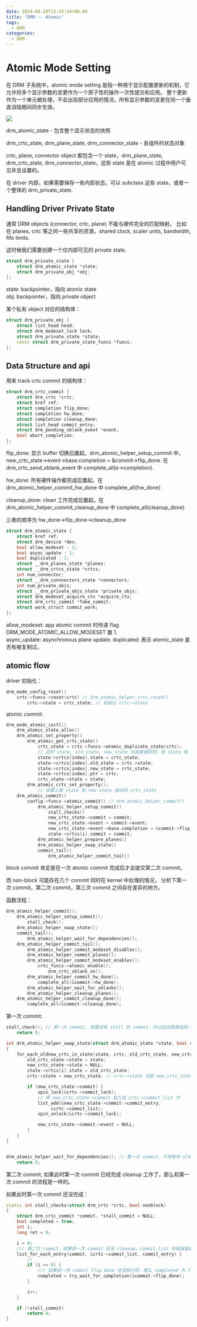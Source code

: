 ```yaml
---
date: 2024-08-28T13:43:54+08:00
title: "DRM -- Atomic"
tags:
  - DRM
categories:
  - DRM
---
```


# Atomic Mode Setting

在 DRM 子系统中，atomic mode setting 是指一种用于显示配置更新的机制，它允许将多个显示参数的变更作为一个原子性的操作一次性提交和应用。
整个更新作为一个单元被处理，不会出现部分应用的情况，所有显示参数的变更在同一个垂直消隐期间同步生效。

![](https://xyc-1316422823.cos.ap-shanghai.myqcloud.com/20250327111206.png)

drm_atomic_state - 包含整个显示状态的快照

drm_crtc_state, drm_plane_state, drm_connector_state - 各组件的状态对象

crtc, plane, connector object 都包含一个 state，drm_plane_state, drm_crtc_state, drm_connector_state，这些 state 是在 atomic 过程中用户可见并且设置的。

在 driver 内部，如果需要保存一些内部状态，可以 subclass 这些 state，或者一个整体的 drm_private_state.

## Handling Driver Private State

通常 DRM objects (connector, crtc, plane) 不能与硬件完全的匹配映射。
比如在 planes, crtc 等之间一些共享的资源，shared clock, scaler units, bandwidth, fifo limits.

这时候我们需要创建一个仅内部可见的 private state.

```c++
struct drm_private_state {
    struct drm_atomic_state *state;
    struct drm_private_obj *obj;
};
```

state: backpointer，指向 atomic state  
obj: backpointer，指向 private object

某个私有 object 对应的结构体：

```c++
struct drm_private_obj {
    struct list_head head;
    struct drm_modeset_lock lock;
    struct drm_private_state *state;
    const struct drm_private_state_funcs *funcs;
};
```

## Data Structure and api

用来 track crtc commit 的结构体：

```c++
struct drm_crtc_commit {
    struct drm_crtc *crtc;
    struct kref ref;
    struct completion flip_done;
    struct completion hw_done;
    struct completion cleanup_done;
    struct list_head commit_entry;
    struct drm_pending_vblank_event *event;
    bool abort_completion;
};
```

flip_done: 显示 buffer 切换后置起。drm_atomic_helper_setup_commit 中，new_crtc_state->event->base.completion = &commit->flip_done. 在 drm_crtc_send_vblank_event 中 complete_all(e->completion).

hw_done: 所有硬件操作都完成后置起。在 drm_atomic_helper_commit_hw_done 中 complete_all(hw_done)

cleanup_done: clean 工作完成后置起。在 drm_atomic_helper_commit_cleanup_done 中 complete_all(cleanup_done)

三者的顺序为 hw_done->flip_done->cleanup_done

```c++
struct drm_atomic_state {
    struct kref ref;
    struct drm_device *dev;
    bool allow_modeset : 1;
    bool async_update : 1;
    bool duplicated : 1;
    struct __drm_planes_state *planes;
    struct __drm_crtcs_state *crtcs;
    int num_connector;
    struct __drm_connnectors_state *connectors;
    int num_private_objs;
    struct __drm_private_objs_state *private_objs;
    struct drm_modeset_acquire_ctx *acquire_ctx;
    struct drm_crtc_commit *fake_commit;
    struct work_struct commit_work;
};
```

allow_modeset: app atomic commit 时传递 flag DRM_MODE_ATOMIC_ALLOW_MODESET 置 1.  
async_update: asynchronous plane update.
duplicated: 表示 atomic_state 是否有被复制过。

## atomic flow

driver 初始化：

```c++
drm_mode_config_reset()
	crtc->funcs->reset(crtc) // drm_atomic_helper_crtc_reset()
		crtc->state = crtc_state; // 初始化 crtc->state
```

atomic commit:

```c
drm_mode_atomic_ioctl()
	drm_atomic_state_alloc()
	drm_atomic_set_property()
		drm_atomic_get_crtc_state()
			crtc_state = crtc->funcs->atomic_duplicate_state(crtc);
			// 此时 state, old_state, new_state 内容是相同的，但 state 和 new_state 指向新的内存区域
			state->crtcs[index].state = crtc_state;
			state->crtcs[index].old_state = crtc->state;
			state->crtcs[index].new_state = crtc_state;
			state->crtcs[index].ptr = crtc;
			crtc_state->state = state;	
		drm_atomic_crtc_set_property();
			// 设置上面 state 和 new state 指向的 crtc_state
	drm_atomic_commit()
		config->funcs->atomic_commit() // drm_atomic_helper_commit()
			drm_atomic_helper_setup_commit()
				stall_checks()
				new_crtc_state->commit = commit;
				new_crtc_state->event = commit->event;
				new_crtc_state->event->base.completion = &commit->flip_done;
				state->crtcs[i].commit = commit;
			drm_atomic_helper_prepare_planes()
			drm_atomic_helper_swap_state()
			commit_tail()
				drm_atomic_helper_commit_tail()
```

block commit 肯定是在一次 atomic commit 完成后才会提交第二次 commit。

而 non-block 可能存在几个 commit 同时在 kernel 中处理的情况，
分析下第一次 commit，第二次 commit，第三次 commit 之间存在差异的地方。

函数流程：

```c++
drm_atomic_helper_commit();
	drm_atomic_helper_setup_commit();
		stall_check();
	drm_atomic_helper_swap_state();
	commit_tail();
		drm_atomic_helper_wait_for_dependencies();
	drm_atomic_helper_commit_tail();
		drm_atomic_helper_commit_modeset_disables();
		drm_atomic_helper_commit_planes();
		drm_atomic_helper_commit_modeset_enables();
			crtc_funcs->atomic_enable();
				drm_crtc_vblank_on();
		drm_atomic_helper_commit_hw_done();
			complete_all(&commit->hw_done);
		drm_atomic_helper_wait_for_vblanks();
		drm_atomic_helper_cleanup_planes();
	drm_atomic_helper_commit_cleanup_done();
		complete_all(&commit->cleanup_done);
```

第一次 commit:

```c++
stall_check(); // 第一次 commit, 前面没有 stall 的 commit，所以这边直接返回 0
	return 0;

int drm_atomic_helper_swap_state(struct drm_atomic_state *state, bool stall)
{
	for_each_oldnew_crtc_in_state(state, crtc, old_crtc_state, new_crtc_state, i) {
		old_crtc_state->state = state;
		new_crtc_state->state = NULL;
		state->crtcs[i].state = old_crtc_state;
		crtc->state = new_crtc_state; // crtc->state 切到 new_crtc_state

		if (new_crtc_state->commit) {
			spin_lock(&crtc->commit_lock);
			// 把 new_crtc_state->commit 加入到 crtc->commit_list 中
			list_add(&new_crtc_state->commit->commit_entry,
				 &crtc->commit_list);
			spin_unlock(&crtc->commit_lock);

			new_crtc_state->commit->event = NULL;
		}
	}	
}


drm_atomic_helper_wait_for_dependencies(); // 第一次 commit，不用等待 old commit 的 hw_done 和 flip_done
	return 0;
```

第二次 commit, 如果此时第一次 commit 已经完成 cleanup 工作了，那么和第一次 commit 的流程是一样的。

如果此时第一次 commit 还没完成：

```c++
static int stall_checks(struct drm_crtc *crtc, bool nonblock)
{
	struct drm_crtc_commit *commit, *stall_commit = NULL;
	bool completed = true;
	int i;
	long ret = 0;

	i = 0;
	/// 第二次 commit，如果前一次 commit 还没 cleanup，commit_list 中就保留着第一次 commit
	list_for_each_entry(commit, &crtc->commit_list, commit_entry) {
		//
		if (i == 0) {
			/// 如果前一次 commit flip done 还没执行完，那么 completed 为 false
			completed = try_wait_for_completion(&commit->flip_done);
		}

		i++;
	}

	if (!stall_commit)
		return 0;
}
```
